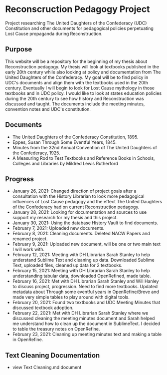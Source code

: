 # Reconscruction Pedagogy Project 
Project researching The United Daughters of the Confederacy (UDC) Constitution and other documents for pedagogical policies perpetuating Lost Cause propaganda during Reconstruction.
## Purpose 
This website will be a repository for the beginning of my thesis about Reconstruction pedagogy. My thesis will look at textbooks published in the early 20th century while also looking at policy and documentation from The United Daughters of the Confederacy. My goal will be to find policy in UDC's documents and align them with the textbooks used in the 20th century. Eventually I will begin to look for Lost Cause mythology in those textbooks and in UDC policy. I would like to look at states education policies during the 20th century to see how history and Reconstruction was discussed and taught. The documents include the meeting minutes, convention notes and UDC's constitution. 
## Documents 
- The United Daughters of the Confederacy Constitution, 1895. 
- Eppes, Susan Through Some Eventful Years, 1845. 
- Minutes from the 32nd Annual Convention of The United Daughters of the Confederacy, 1925. 
- A Measuring Rod to Test Textbooks and Reference Books in Schools, Colleges and Libraries by Mildred Lewis Rutherford

## Progress 
- January 26, 2021: Changed direction of project goals after a consultation with the History Librarian to look more pedagogical influences of Lost Cause pedagogy and the effect The United Daughters of the Confederacy had on current Reconstruction pedagogy. 
- January 28, 2021: Looking for documentation and sources to use support my research for my thesis and this project. 
- January 30, 2021: Using the database History Vault to find documents. 
- February 7, 2021: Uploaded new documents. 
- February 8, 2021: Cleaning documents. Deleted NACW Papers and renamed project. 
- February 9, 2021: Uploaded new document, will be one or two main text I will work with. 
- February 12, 2021: Meeting with DH Librarian Sarah Stanley to help understand Sublime Text and cleaning up data. Downloaded Sublime Text, uploaded files, cleaned up data for 2 textbooks.
- February 15, 2021: Meeting with DH Librarian Sarah Stanley to help understanding tabular data, downloaded OpenRefined, made table. 
- February 16, 2021: Met with DH Librarian Sarah Stanley and Will Hanley to discuss project, progression. Need to find more textbooks. Updated metadata about Through some eventful years in OpenRefine/Breve and made very simple tables to play around with digital tools. 
- February 20, 2021: Found two textbooks and UDC Meeting Minutes that discussed textbook adoption.
- February 22, 2021: Met with DH Librarian Sarah Stanley where we discussed cleaning the meeting minutes document and Sarah helped me understand how to clean up the document in SublimeText. I decided to table the treasury notes on OpenRefine. 
- February 23, 2021: Cleaning up meeting minutes text and making a table in OpenRefine. 

## Text Cleaning Documentation 
- view Text Cleaning.md document 

